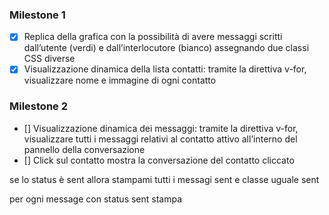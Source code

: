 ### Milestone 1
- [x] Replica della grafica con la possibilità di avere messaggi scritti dall’utente (verdi) e dall’interlocutore (bianco) assegnando due classi CSS diverse
- [x] Visualizzazione dinamica della lista contatti: tramite la direttiva v-for, visualizzare nome e immagine di ogni contatto

### Milestone 2
- [] Visualizzazione dinamica dei messaggi: tramite la direttiva v-for, visualizzare tutti i messaggi relativi al contatto attivo all’interno del pannello della conversazione
- [] Click sul contatto mostra la conversazione del contatto cliccato


se lo status è sent allora stampami tutti i messagi sent e classe uguale sent

per ogni message con status sent stampa 